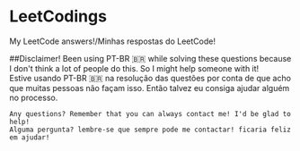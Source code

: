 # LeetCodings
My LeetCode answers!/Minhas respostas do LeetCode!

##Disclaimer!
Been using PT-BR 🇧🇷 while solving these questions because I don't think a lot of people do this. So I might help someone with it!<br /> 
Estive usando PT-BR 🇧🇷 na resolução das questões por conta de que acho que muitas pessoas não façam isso. Então talvez eu consiga ajudar alguém no processo.  <br />
```
Any questions? Remember that you can always contact me! I'd be glad to help! 
Alguma pergunta? lembre-se que sempre pode me contactar! ficaria feliz em ajudar!
```
